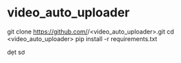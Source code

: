 # video_auto_uploader
git clone https://github.com/<ngocanh11-88>/<video_auto_uploader>.git
cd <video_auto_uploader>
pip install -r requirements.txt

dẹt sơ
